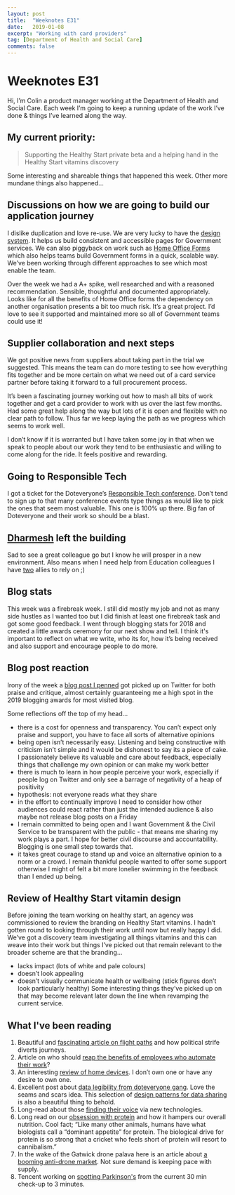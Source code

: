 ```yaml
---
layout: post
title:  "Weeknotes E31"
date:   2019-01-08
excerpt: "Working with card providers"
tag: [Department of Health and Social Care]
comments: false
---
```


# Weeknotes E31
Hi, I’m Colin a product manager working at the Department of Health and Social Care. Each week I’m going to keep a running update of the work I’ve done & things I’ve learned along the way.

## My current priority:
> Supporting the Healthy Start private beta and a helping hand in the Healthy Start vitamins discovery

Some interesting and shareable things that happened this week. Other more mundane things also happened…

## Discussions on how we are going to build our application journey
I dislike duplication and love re-use. We are very lucky to have the [design system](https://design-system.service.gov.uk/). It helps us build consistent and accessible pages for Government services. We can also piggyback on work such as [Home Office Forms](https://github.com/UKHomeOfficeForms) which also helps teams build Government forms in a quick, scalable way. We’ve been working through different approaches to see which most enable the team.

Over the week we had a A+ spike, well researched and with a reasoned recommendation. Sensible, thoughtful and documented appropriately. Looks like for all the benefits of Home Office forms the dependency on another organisation presents a bit too much risk. It’s a great project. I’d love to see it supported and maintained more so all of Government teams could use it!

## Supplier collaboration and next steps
We got positive news from suppliers about taking part in the trial we suggested. This means the team can do more testing to see how everything fits together and be more certain on what we need out of a card service partner before taking it forward to a full procurement process.

It’s been a fascinating journey working out how to mash all bits of work together and get a card provider to work with us over the last few months. Had some great help along the way but lots of it is open and flexible with no clear path to follow. Thus far we keep laying the path as we progress which seems to work well.

I don’t know if it is warranted but I have taken some joy in that when we speak to people about our work they tend to be enthusiastic and willing to come along for the ride. It feels positive and rewarding. 

## Going to Responsible Tech
I got a ticket for the Doteveryone’s [Responsible Tech conference](http://doteveryone.org.uk/wp-content/uploads/2018/12/Responsible-Tech-2019-Programme-for-web-1.pdf). Don’t tend to sign up to that many conference events type things as would like to pick the ones that seem most valuable. This one is 100% up there. Big fan of Doteveryone and their work so should be a blast.

## [Dharmesh](https://twitter.com/dharmz23) left the building
Sad to see a great colleague go but I know he will prosper in a new environment. Also means when I need help from Education colleagues I have [two](https://uk.linkedin.com/in/frederick-mcghie-9165b697) allies to rely on ;)

## Blog stats
This week was a firebreak week. I still did mostly my job and not as many side hustles as I wanted too but I did finish at least one firebreak task and got some good feedback.
I went through blogging stats for 2018 and created a little awards ceremony for our next show and tell.
I think it's important to reflect on what we write, who its for, how it’s being received and also support and encourage people to do more.

## Blog post reaction
Irony of the week a [blog post I penned](https://digitalhealth.blog.gov.uk/2019/01/04/changing-the-name-of-a-service/) got picked up on Twitter for both praise and critique, almost certainly guaranteeing me a high spot in the 2019 blogging awards for most visited blog.

Some reflections off the top of my head…
- there is a cost for openness and transparency. You can’t expect only praise and support, you have to face all sorts of alternative opinions
- being open isn’t necessarily easy. Listening and being constructive with criticism isn’t simple and it would be dishonest to say its a piece of cake. I passionately believe its valuable and care about feedback, especially things that challenge my own opinion or can make my work better
- there is much to learn in how people perceive your work, especially if people log on Twitter and only see a barrage of negativity of a heap of positivity
- hypothesis: not everyone reads what they share
- in the effort to continually improve I need to consider how other audiences could react rather than just the intended audience & also maybe not release blog posts on a Friday
- I remain committed to being open and I want Government & the Civil Service to be transparent with the public - that means me sharing my work plays a part. I hope for better civil discourse and accountability. Blogging is one small step towards that.
- it takes great courage to stand up and voice an alternative opinion to a norm or a crowd. I remain thankful people wanted to offer some support otherwise I might of felt a bit more lonelier swimming in the feedback than I ended up being.

## Review of Healthy Start vitamin design
Before joining the team working on healthy start, an agency was commissioned to review the branding on Healthy Start vitamins. I hadn’t gotten round to looking through their work until now but really happy I did. We’ve got a discovery team investigating all things vitamins and this can weave into their work but things I’ve picked out that remain relevant to the broader scheme are that the branding...
- lacks impact (lots of white and pale colours)
- doesn’t look appealing
- doesn’t visually communicate health or wellbeing (stick figures don’t look particularly healthy)
Some interesting things they’ve picked up on that may become relevant later down the line when revamping the current service.

## What I've been reading
1. Beautiful and [fascinating article on flight paths](https://multimedia.scmp.com/news/world/article/2165980/flight-paths/index.html) and how political strife diverts journeys.
2. Article on who should [reap the benefits of employees who automate their work](https://www.theatlantic.com/technology/archive/2018/10/agents-of-automation/568795/)?
3. An interesting [review of home devices](https://stratechery.com/2018/the-battle-for-the-home/). I don’t own one or have any desire to own one.
4. Excellent post about [data legibility from doteveryone gang](https://medium.com/doteveryone/data-legibility-and-a-common-language-coping-not-coding-part-2-8afb687de60). Love the seams and scars idea. This selection of [design patterns for data sharing](https://catalogue.projectsbyif.com/) is also a beautiful thing to behold.
5. Long-read about those [finding their voice](https://www.theguardian.com/news/2018/jan/23/voice-replacement-technology-adaptive-alternative-communication-vocalid) via new technologies.
6. Long read on our [obsession with protein](https://www.theguardian.com/news/2019/jan/04/protein-mania-the-rich-worlds-new-diet-obsession) and how it hampers our overall nutrition. Cool fact; “Like many other animals, humans have what biologists call a “dominant appetite” for protein. The biological drive for protein is so strong that a cricket who feels short of protein will resort to cannibalism.”
7. In the wake of the Gatwick drone palava here is an article about [a booming anti-drone market](https://semiengineering.com/anti-drone-tech-emerges-with-drone-growth/). Not sure demand is keeping pace with supply.
8. Tencent working on [spotting Parkinson's](https://forbes.com/sites/samshead/2018/10/08/tencent-aims-to-train-ai-to-spot-parkinsons-in-3-minutes/amp/) from the current 30 min check-up to 3 minutes.
